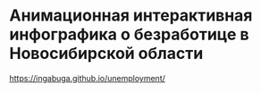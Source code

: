 # Анимационная интерактивная инфографика о безработице в Новосибирской области

https://ingabuga.github.io/unemployment/
